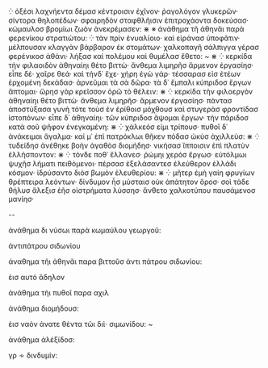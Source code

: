 ⁛ ὀξέσι λαχνήεντα δέμασ κέντροισιν ἐχῖνον·
ῥαγολόγον γλυκερῶν· σίντορα θηλοπέδων· 
σφαιρηδὸν σταφθλῆισιν ἐπιτροχάοντα δοκεύσασ· 
κώμαυλοσ βρομίωι ζωὸν ἀνεκρέμασεν: ⋇ 
※ ἀνάθημα τῆ ἀθηνᾶι παρὰ φερενίκου στρατιώτου: 
⁛ τὰν πρὶν ἐνυαλίοιο· καὶ εἰράνασ ὑποφᾶτιν· 
μέλπουσαν κλαγγὰν βάρβαρον ἐκ στομάτων·
χαλκοπαγῆ σάλπιγγα γέρασ φερένικοσ ἀθάνι·
λήξασ καὶ πολέμου καὶ θυμέλασ ἔθετο: ~ ⋇ 
⁛ κερκίδα τὴν φιλαοιδὸν ἀθηναίηι θέτο βιττὼ· 
ἄνθεμα λιμηρῆσ ἄρμενον ἐργασίησ· 
εἶπε δέ· χαῖρε θεά· καὶ τήνδ᾽ ἔχε· χήρη ἐγὼ γάρ·
τέσσαρασ εἰσ ἐτέων ἐρχομένη δεκάδασ·
ἀρνεῦμαι τὰ σὰ δῶρα· τὰ δ᾽ ἔμπαλι κύπριδοσ ἔργων
ἅπτομαι· ὥρησ γὰρ κρεῖσσον ὁρῶ τὸ θέλειν: ⋇
⁛ κερκίδα τὴν φιλοεργὸν ἀθηναίηι θέτο βιττὼ·
ἄνθεμα λιμηρῆσ· ἄρμενον ἐργασίησ·
πάντασ ἀποστύξασα γυνὴ τότε τοὺσ ἐν ἐρίθοισ
μόχθουσ καὶ στυγερὰσ φροντίδασ ἱστοπόνων·
εἶπε δ᾽ ἀθηναίηι· τῶν κύπριδοσ ἅψομαι ἔργων·
τὴν πάριδοσ κατὰ σοῦ ψῆφον ἐνεγκαμένη: ⋇
⁛ χάλκεόσ εἰμι τρίπουσ· πυθοῖ δ᾽ ἀνάκειμαι ἄγαλμα·
καί μ᾽ ἐπὶ πατρόκλωι θῆκεν πόδασ ὠκὺσ ἀχιλλεύσ: ⋇ 
⁛ τυδείδησ ἀνέθηκε βοὴν ἀγαθὸσ διομήδησ· 
νικήσασ ἵπποισιν ἐπὶ πλατὺν ἐλλήσποντον: ⋇ 
⁛ τόνδε ποθ᾽ ἕλλανεσ· ῥώμηι χερόσ ἔργωσ· 
εὐτόλμωι ψυχῆσ λήματι πειθόμενοι· 
πέρσασ ἐξελάσαντεσ ἐλεύθερον ἑλλάδι κόσμον· 
ἱδρύσαντο διὸσ βωμὸν ἐλευθερίου: ⋇ 
⁛ μῆτερ ἐμὴ γαίη φρυγίων θρέπτειρα λεόντων·
δίνδυμον ἧσ μύσταισ οὐκ ἀπάτητον ὅροσ·
σοὶ τάδε θήλυσ ἄλεξισ ἑῆσ οἰστρήματα λύσσησ·
ἄνθετο χαλκοτύπου παυσάμενοσ μανίησ·

-- 

ἀνάθημα δι 
νύσωι παρὰ 
κωμαύλου 
γεωργοῦ: 

ἀντιπάτρου 
σιδωνίου 

ἀναθημα τῆι
ἀθηνᾶι παρα 
βιττοῦσ ἀντι 
πάτρου σιδωνίου: 

ἐισ αυτό ἄδηλον 

ἀνάθημα τὴι 
πυθοῖ παρα αχιλ 

ἀνάθημα 
διομήδουσ: 

ἐισ ναὸν ἀνατε 
θέντα τῶι διὶ· 
σιμωνίδου: ~ 

ἀνάθημα 
ἀλέξίδοσ: 

γρ ∻ δινδυμίν:



